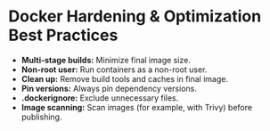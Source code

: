 # Docker Hardening & Optimization Best Practices

- **Multi-stage builds:** Minimize final image size.
- **Non-root user:** Run containers as a non-root user.
- **Clean up:** Remove build tools and caches in final image.
- **Pin versions:** Always pin dependency versions.
- **.dockerignore:** Exclude unnecessary files.
- **Image scanning:** Scan images (for example, with Trivy) before publishing.
